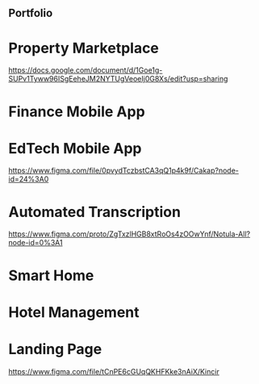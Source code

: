 ## Portfolio

# Property Marketplace
https://docs.google.com/document/d/1Goe1g-SUPv1Tyww96ISgEeheJM2NYTUgVeoeIj0G8Xs/edit?usp=sharing

# Finance Mobile App

# EdTech Mobile App
https://www.figma.com/file/0pvydTczbstCA3qQ1p4k9f/Cakap?node-id=24%3A0

# Automated Transcription
https://www.figma.com/proto/ZgTxzlHGB8xtRoOs4zOOwYnf/Notula-All?node-id=0%3A1

# Smart Home

# Hotel Management

# Landing Page
https://www.figma.com/file/tCnPE6cGUqQKHFKke3nAiX/Kincir
